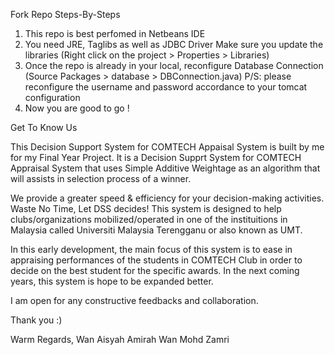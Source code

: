 Fork Repo Steps-By-Steps

1.  This repo is best perfomed in Netbeans IDE
2.  You need JRE, Taglibs as well as JDBC Driver
    Make sure you update the libraries (Right click on the project > Properties > Libraries)
3.  Once the repo is already in your local, reconfigure Database Connection 
    (Source Packages > database > DBConnection.java)
    P/S: please reconfigure the username and password accordance to your tomcat configuration
4.  Now you are good to go !

Get To Know Us

This Decision Support System for COMTECH Appaisal System is built by me for my Final Year Project. 
It is a Decision Supprt System for COMTECH Appraisal System that uses Simple Additive Weightage as 
an algorithm that will assists in selection process of a winner.

We provide a greater speed & efficiency for your decision-making activities. Waste No Time, Let DSS decides!
This system is designed to help clubs/organizations mobilized/operated in one of the instituitions in Malaysia
called Universiti Malaysia Terengganu or also known as UMT.

In this early development, the main focus of this system is to ease in appraising performances of the students
in COMTECH Club in order to decide on the best student for the specific awards. In the next coming years,
this system is hope to be expanded better.

I am open for any constructive feedbacks and collaboration.

Thank you :)

Warm Regards,
Wan Aisyah Amirah Wan Mohd Zamri
